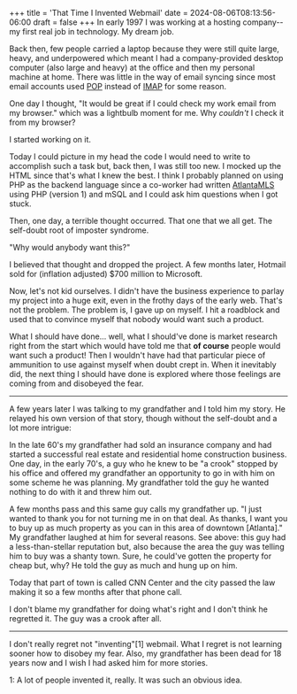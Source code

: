 +++
title = 'That Time I Invented Webmail'
date = 2024-08-06T08:13:56-06:00
draft = false
+++
In early 1997 I was working at a hosting company--my first real job in technology.  My dream job.

Back then, few people carried a laptop because they were still quite large, heavy, and underpowered which meant I had a company-provided desktop computer (also large and heavy) at the office and then my personal machine at home. There was little in the way of email syncing since most email accounts used [POP](https://en.wikipedia.org/wiki/Post_Office_Protocol) instead of [IMAP](https://en.wikipedia.org/wiki/Internet_Message_Access_Protocol) for some reason.

One day I thought, "It would be great if I could check my work email from my browser." which was a lightbulb moment for me.  Why _couldn't_ I check it from my browser?

I started working on it.

Today I could picture in my head the code I would need to write to accomplish such a task but, back then, I was still too new.  I mocked up the HTML since that's what I knew the best.  I think I probably planned on using PHP as the backend language since a co-worker had written [AtlantaMLS](https://web.archive.org/web/19961221141253/http://atlantamls.com/) using PHP (version 1) and mSQL and I could ask him questions when I got stuck.

Then, one day, a terrible thought occurred.  That one that we all get.  The self-doubt root of imposter syndrome.

"Why would anybody want this?"

I believed that thought and dropped the project.  A few months later, Hotmail sold for (inflation adjusted) $700 million to Microsoft.

Now, let's not kid ourselves.  I didn't have the business experience to parlay my project into a huge exit, even in the frothy days of the early web.  That's not the problem.  The problem is, I gave up on myself.  I hit a roadblock and used that to convince myself that nobody would want such a product.

What I should have done... well, what I should've done is market research right from the start which would have told me that **of course** people would want such a product! Then I wouldn't have had that particular piece of ammunition to use against myself when doubt crept in. When it inevitably did, the next thing I should have done is explored where those feelings are coming from and disobeyed the fear.

---

A few years later I was talking to my grandfather and I told him my story.  He relayed his own version of that story, though without the self-doubt and a lot more intrigue:

In the late 60's my grandfather had sold an insurance company and had started a successful real estate and residential home construction business.  One day, in the early 70's, a guy who he knew to be "a crook" stopped by his office and offered my grandfather an opportunity to go in with him on some scheme he was planning.  My grandfather told the guy he wanted nothing to do with it and threw him out.

A few months pass and this same guy calls my grandfather up. "I just wanted to thank you for not turning me in on that deal.  As thanks, I want you to buy up as much property as you can in this area of downtown [Atlanta]."  My grandfather laughed at him for several reasons.  See above: this guy had a less-than-stellar reputation but, also because the area the guy was telling him to buy was a shanty town.  Sure, he could've gotten the property for cheap but, why? He told the guy as much and hung up on him.

Today that part of town is called CNN Center and the city passed the law making it so a few months after that phone call.

I don't blame my grandfather for doing what's right and I don't think he regretted it.  The guy was a crook after all.

--- 

I don't really regret not "inventing"[1] webmail. What I regret is not learning sooner how to disobey my fear. Also, my grandfather has been dead for 18 years now and I wish I had asked him for more stories.


1: A lot of people invented it, really.  It was such an obvious idea.